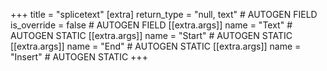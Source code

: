 +++
title = "splicetext"
[extra]
return_type = "null, text" # AUTOGEN FIELD
is_override = false # AUTOGEN FIELD
[[extra.args]]
name = "Text" # AUTOGEN STATIC
[[extra.args]]
name = "Start" # AUTOGEN STATIC
[[extra.args]]
name = "End" # AUTOGEN STATIC
[[extra.args]]
name = "Insert" # AUTOGEN STATIC
+++